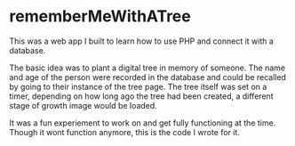 # rememberMeWithATree


This was a web app I built to learn how to use PHP and connect it with a database.

The basic idea was to plant a digital tree in memory of someone. The name and age of the person were recorded in the database and could be recalled by going to their instance of the tree page. The tree itself was set on a timer, depending on how long ago the tree had been created, a different stage of growth image would be loaded.

It was a fun experiement to work on and get fully functioning at the time. Though it wont function anymore, this is the code I wrote for it.